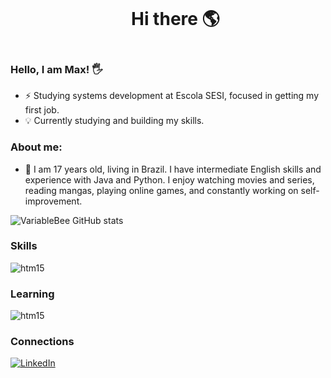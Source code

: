 <!--título-->
<div id="user-content-toc">
  <ul align="center">
    <summary><h1 style="display: inline-block">Hi there 🌎</h1></summary>
</div>

<!-- Presentation -->
### Hello, I am Max! 🖐️
<p>

- ⚡ Studying systems development at Escola SESI, focused in getting my first job.
- 💡 Currently studying and building my skills.
</p>

### About me:
<p>

- 🌱 I am 17 years old, living in Brazil. I have intermediate English skills and experience with Java and Python. I enjoy watching movies and series, reading mangas, playing online games, and constantly working on self-improvement.

</p>



![VariableBee GitHub stats](https://github-readme-stats.vercel.app/api?username=Max-leal&show_icons=true&theme=radical)

### Skills
<div style="display: inline_block">
<img align="center" alt="htm15" src="https://img.shields.io/badge/Java-ED8B00?style=for-the-badge&logo=openjdk&logoColor=white" />
</div>

### Learning
<img align="center" alt="htm15" src="https://img.shields.io/badge/Python-3776AB?style=for-the-badge&logo=python&logoColor=white" />

### Connections
[![LinkedIn](https://img.shields.io/badge/LinkedIn-0077B5?style=for-the-badge&logo=linkedin&logoColor=white)](https://www.linkedin.com/in/max-a-leal-da-silva-ab5713333/?originalSubdomain=br)


